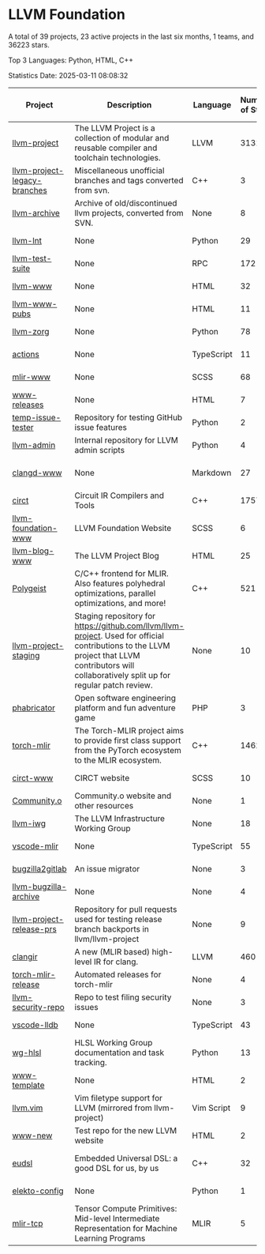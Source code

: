 # LLVM Foundation

A total of 39 projects, 23 active projects in the last six months, 1 teams, and 36223 stars.

Top 3 Languages: Python, HTML, C++

Statistics Date: 2025-03-11 08:08:32

| Project | Description | Language | Number of Stars | License | Creation Date | Last Updated Date | Last Pushed Date |
| --- | --- | --- | --- | --- | --- | --- | --- |
| [llvm-project](https://github.com/llvm/llvm-project) | The LLVM Project is a collection of modular and reusable compiler and toolchain technologies. | LLVM | 31313 | Other | 2016-12-07 | 2025-03-11 | 2025-03-11 |
| [llvm-project-legacy-branches](https://github.com/llvm/llvm-project-legacy-branches) | Miscellaneous unofficial branches and tags converted from svn. | C++ | 3 | - | 2019-01-09 | 2023-05-31 | 2019-05-14 |
| [llvm-archive](https://github.com/llvm/llvm-archive) | Archive of old/discontinued llvm projects, converted from SVN. | None | 8 | - | 2019-01-09 | 2024-11-16 | 2021-02-09 |
| [llvm-lnt](https://github.com/llvm/llvm-lnt) | None | Python | 29 | Other | 2019-01-09 | 2024-12-18 | 2024-12-23 |
| [llvm-test-suite](https://github.com/llvm/llvm-test-suite) | None | RPC | 172 | Other | 2019-01-09 | 2025-03-10 | 2025-03-10 |
| [llvm-www](https://github.com/llvm/llvm-www) | None | HTML | 32 | Other | 2019-01-09 | 2025-03-08 | 2025-03-07 |
| [llvm-www-pubs](https://github.com/llvm/llvm-www-pubs) | None | HTML | 11 | - | 2019-01-09 | 2024-07-30 | 2021-01-28 |
| [llvm-zorg](https://github.com/llvm/llvm-zorg) | None | Python | 78 | Other | 2019-01-09 | 2025-03-11 | 2025-03-11 |
| [actions](https://github.com/llvm/actions) | None | TypeScript | 11 | Other | 2019-11-18 | 2025-01-13 | 2024-08-08 |
| [mlir-www](https://github.com/llvm/mlir-www) | None | SCSS | 68 | - | 2019-12-09 | 2025-03-10 | 2025-03-11 |
| [www-releases](https://github.com/llvm/www-releases) | None | HTML | 7 | - | 2020-01-09 | 2025-03-05 | 2025-03-05 |
| [temp-issue-tester](https://github.com/llvm/temp-issue-tester) | Repository for testing GitHub issue features | Python | 2 | - | 2020-02-01 | 2024-07-30 | 2024-02-03 |
| [llvm-admin](https://github.com/llvm/llvm-admin) | Internal repository for LLVM admin scripts | Python | 4 | - | 2020-02-06 | 2024-07-30 | 2024-04-08 |
| [clangd-www](https://github.com/llvm/clangd-www) | None | Markdown | 27 | Apache License 2.0 | 2020-02-12 | 2025-03-09 | 2025-03-09 |
| [circt](https://github.com/llvm/circt) | Circuit IR Compilers and Tools | C++ | 1757 | Other | 2020-03-05 | 2025-03-11 | 2025-03-10 |
| [llvm-foundation-www](https://github.com/llvm/llvm-foundation-www) | LLVM Foundation Website | SCSS | 6 | - | 2020-04-03 | 2024-08-18 | 2024-08-18 |
| [llvm-blog-www](https://github.com/llvm/llvm-blog-www) | The LLVM Project Blog | HTML | 25 | - | 2020-06-19 | 2025-02-20 | 2024-12-23 |
| [Polygeist](https://github.com/llvm/Polygeist) | C/C++ frontend for MLIR. Also features polyhedral optimizations, parallel optimizations, and more! | C++ | 521 | Other | 2020-07-08 | 2025-03-10 | 2024-10-02 |
| [llvm-project-staging](https://github.com/llvm/llvm-project-staging) | Staging repository for https://github.com/llvm/llvm-project. Used for official contributions to the LLVM project that LLVM contributors will collaboratively split up for regular patch review. | None | 10 | Other | 2020-07-09 | 2024-07-30 | 2021-08-24 |
| [phabricator](https://github.com/llvm/phabricator) | Open software engineering platform and fun adventure game | PHP | 3 | Apache License 2.0 | 2020-07-28 | 2025-02-21 | 2021-10-07 |
| [torch-mlir](https://github.com/llvm/torch-mlir) | The Torch-MLIR project aims to provide first class support from the PyTorch ecosystem to the MLIR ecosystem. | C++ | 1462 | Other | 2020-07-30 | 2025-03-10 | 2025-03-10 |
| [circt-www](https://github.com/llvm/circt-www) | CIRCT website | SCSS | 10 | - | 2021-01-08 | 2025-03-04 | 2025-03-11 |
| [Community.o](https://github.com/llvm/Community.o) | Community.o website and other resources | None | 1 | - | 2021-02-06 | 2024-07-30 | 2023-03-16 |
| [llvm-iwg](https://github.com/llvm/llvm-iwg) | The LLVM Infrastructure Working Group | None | 18 | Other | 2021-03-02 | 2024-09-14 | 2022-08-31 |
| [vscode-mlir](https://github.com/llvm/vscode-mlir) | None | TypeScript | 55 | Other | 2021-07-28 | 2025-03-05 | 2024-05-17 |
| [bugzilla2gitlab](https://github.com/llvm/bugzilla2gitlab) | An issue migrator | None | 3 | MIT License | 2021-10-10 | 2024-10-28 | 2022-01-17 |
| [llvm-bugzilla-archive](https://github.com/llvm/llvm-bugzilla-archive) | None | None | 4 | - | 2021-11-26 | 2023-03-28 | 2021-11-28 |
| [llvm-project-release-prs](https://github.com/llvm/llvm-project-release-prs) | Repository for pull requests used for testing release branch backports in llvm/llvm-project | None | 9 | Other | 2022-05-18 | 2024-07-30 | 2023-12-11 |
| [clangir](https://github.com/llvm/clangir) | A new (MLIR based) high-level IR for clang. | LLVM | 460 | Other | 2022-08-04 | 2025-03-11 | 2025-03-11 |
| [torch-mlir-release](https://github.com/llvm/torch-mlir-release) | Automated releases for torch-mlir | None | 4 | - | 2024-02-01 | 2025-03-04 | 2025-03-04 |
| [llvm-security-repo](https://github.com/llvm/llvm-security-repo) | Repo to test filing security issues | None | 3 | - | 2024-02-22 | 2024-09-02 | 2024-06-13 |
| [vscode-lldb](https://github.com/llvm/vscode-lldb) | None | TypeScript | 43 | Other | 2024-05-15 | 2025-03-07 | 2025-03-01 |
| [wg-hlsl](https://github.com/llvm/wg-hlsl) | HLSL Working Group documentation and task tracking. | Python | 13 | Other | 2024-07-25 | 2025-03-06 | 2025-03-06 |
| [www-template](https://github.com/llvm/www-template) | None | HTML | 2 | MIT License | 2024-08-19 | 2024-11-25 | 2024-11-25 |
| [llvm.vim](https://github.com/llvm/llvm.vim) | Vim filetype support for LLVM (mirrored from llvm-project) | Vim Script | 9 | Other | 2024-08-24 | 2025-02-18 | 2025-02-18 |
| [www-new](https://github.com/llvm/www-new) | Test repo for the new LLVM website | HTML | 2 | - | 2024-09-05 | 2025-02-25 | 2025-01-26 |
| [eudsl](https://github.com/llvm/eudsl) | Embedded Universal DSL: a good DSL for us, by us | C++ | 32 | Apache License 2.0 | 2024-11-08 | 2025-03-06 | 2025-03-11 |
| [elekto-config](https://github.com/llvm/elekto-config) | None | Python | 1 | - | 2025-01-21 | 2025-02-11 | 2025-02-11 |
| [mlir-tcp](https://github.com/llvm/mlir-tcp) | Tensor Compute Primitives: Mid-level Intermediate Representation for Machine Learning Programs | MLIR | 5 | Other | 2025-01-29 | 2025-02-22 | 2025-02-22 |
